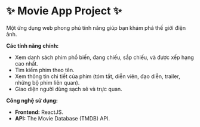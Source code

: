 # ✨ Movie App Project ✨

Một ứng dụng web phong phú tính năng giúp bạn khám phá thế giới điện ảnh.

**Các tính năng chính:**

- Xem danh sách phim phổ biến, đang chiếu, sắp chiếu, và được xếp hạng cao nhất.
- Tìm kiếm phim theo tên.
- Xem thông tin chi tiết của phim (tóm tắt, diễn viên, đạo diễn, trailer, những bộ phim liên quan).
- Giao diện người dùng sạch sẽ và trực quan.

**Công nghệ sử dụng:**

- **Frontend:** ReactJS.
- **API:** The Movie Database (TMDB) API.
